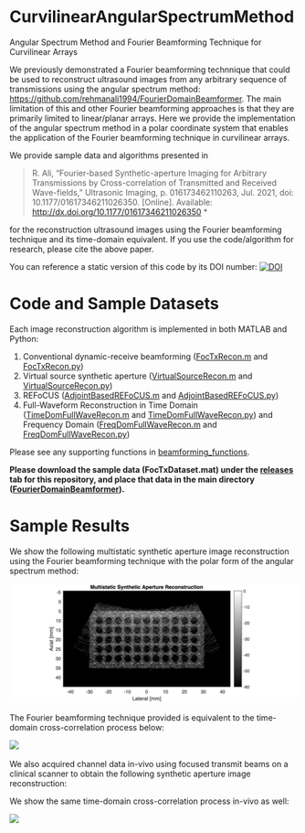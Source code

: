 # CurvilinearAngularSpectrumMethod
Angular Spectrum Method and Fourier Beamforming Technique for Curvilinear Arrays

We previously demonstrated a Fourier beamforming technnique that could be used to reconstruct ultrasound images from any arbitrary sequence of transmissions using the angular spectrum method: https://github.com/rehmanali1994/FourierDomainBeamformer. The main limitation of this and other Fourier beamforming approaches is that they are primarily limited to linear/planar arrays. Here we provide the implementation of the angular spectrum method in a polar coordinate system that enables the application of the Fourier beamforming technique in curvilinear arrays.

We provide sample data and algorithms presented in

> R. Ali, “Fourier-based Synthetic-aperture Imaging for Arbitrary Transmissions by Cross-correlation of Transmitted and Received Wave-fields,” Ultrasonic Imaging, p. 016173462110263, Jul. 2021, doi: 10.1177/01617346211026350. [Online]. Available: http://dx.doi.org/10.1177/01617346211026350 *

for the reconstruction ultrasound images using the Fourier beamforming technique and its time-domain equivalent. If you use the code/algorithm for research, please cite the above paper. 

You can reference a static version of this code by its DOI number:
[![DOI](https://zenodo.org/badge/346254482.svg)](https://zenodo.org/badge/latestdoi/346254482)

# Code and Sample Datasets
Each image reconstruction algorithm is implemented in both MATLAB and Python:
1) Conventional dynamic-receive beamforming ([FocTxRecon.m](FocTxRecon.m) and [FocTxRecon.py](FocTxRecon.py))
2) Virtual source synthetic aperture ([VirtualSourceRecon.m](VirtualSourceRecon.m) and [VirtualSourceRecon.py](VirtualSourceRecon.py))
3) REFoCUS ([AdjointBasedREFoCUS.m](AdjointBasedREFoCUS.m) and [AdjointBasedREFoCUS.py](AdjointBasedREFoCUS.py))
4) Full-Waveform Reconstruction in Time Domain ([TimeDomFullWaveRecon.m](TimeDomFullWaveRecon.m) and [TimeDomFullWaveRecon.py](TimeDomFullWaveRecon.py)) and Frequency Domain ([FreqDomFullWaveRecon.m](FreqDomFullWaveRecon.m) and [FreqDomFullWaveRecon.py](FreqDomFullWaveRecon.py))

Please see any supporting functions in [beamforming_functions](beamforming_functions).

**Please download the sample data (FocTxDataset.mat) under the [releases](https://github.com/rehmanali1994/FourierDomainBeamformer/releases) tab for this repository, and place that data in the main directory ([FourierDomainBeamformer](https://github.com/rehmanali1994/FourierDomainBeamformer)).**

# Sample Results
We show the following multistatic synthetic aperture image reconstruction using the Fourier beamforming technique with the polar form of the angular spectrum method:

![](MultistaticReconstruction.png)

The Fourier beamforming technique provided is equivalent to the time-domain cross-correlation process below:

![](FieldII_TimeDomain.gif)

We also acquired channel data in-vivo using focused transmit beams on a clinical scanner to obtain the following synthetic aperture image reconstruction:



We show the same time-domain cross-correlation process in-vivo as well:

![](Siemens5C1_TimeDomain.gif)

